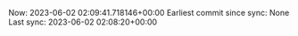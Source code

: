 Now: 2023-06-02 02:09:41.718146+00:00 Earliest commit since sync: None Last sync: 2023-06-02 02:08:20+00:00
